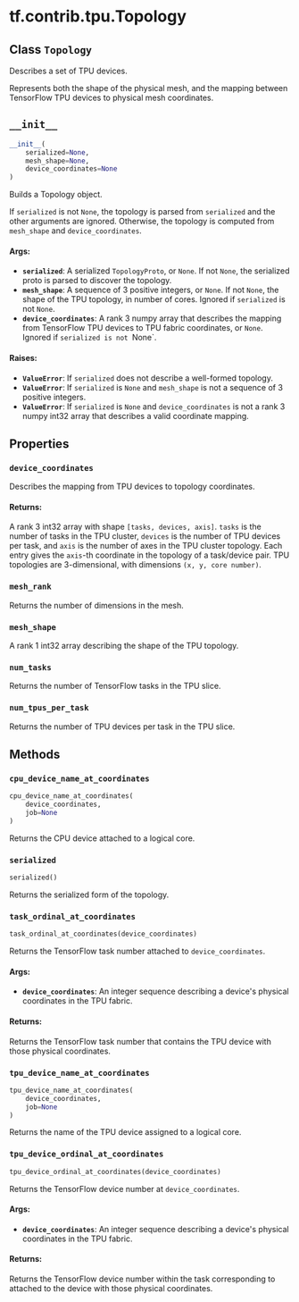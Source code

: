 <div itemscope itemtype="http://developers.google.com/ReferenceObject">
<meta itemprop="name" content="tf.contrib.tpu.Topology" />
<meta itemprop="path" content="Stable" />
<meta itemprop="property" content="device_coordinates"/>
<meta itemprop="property" content="mesh_rank"/>
<meta itemprop="property" content="mesh_shape"/>
<meta itemprop="property" content="num_tasks"/>
<meta itemprop="property" content="num_tpus_per_task"/>
<meta itemprop="property" content="__init__"/>
<meta itemprop="property" content="cpu_device_name_at_coordinates"/>
<meta itemprop="property" content="serialized"/>
<meta itemprop="property" content="task_ordinal_at_coordinates"/>
<meta itemprop="property" content="tpu_device_name_at_coordinates"/>
<meta itemprop="property" content="tpu_device_ordinal_at_coordinates"/>
</div>

# tf.contrib.tpu.Topology

## Class `Topology`



Describes a set of TPU devices.

Represents both the shape of the physical mesh, and the mapping between
TensorFlow TPU devices to physical mesh coordinates.

<h2 id="__init__"><code>__init__</code></h2>

``` python
__init__(
    serialized=None,
    mesh_shape=None,
    device_coordinates=None
)
```

Builds a Topology object.

If `serialized` is not `None`, the topology is parsed from `serialized` and
the other arguments are ignored. Otherwise, the topology is computed from
`mesh_shape` and `device_coordinates`.

#### Args:

* <b>`serialized`</b>: A serialized `TopologyProto`, or `None`. If not `None`, the
    serialized proto is parsed to discover the topology.
* <b>`mesh_shape`</b>: A sequence of 3 positive integers, or `None`. If not `None`,
    the shape of the TPU topology, in number of cores. Ignored if
    `serialized` is not `None`.
* <b>`device_coordinates`</b>: A rank 3 numpy array that describes the mapping from
    TensorFlow TPU devices to TPU fabric coordinates, or `None`. Ignored
    if `serialized is not `None`.


#### Raises:

* <b>`ValueError`</b>: If `serialized` does not describe a well-formed topology.
* <b>`ValueError`</b>: If `serialized` is `None` and `mesh_shape` is not a sequence
    of 3 positive integers.
* <b>`ValueError`</b>: If `serialized` is `None` and `device_coordinates` is not a
    rank 3 numpy int32 array that describes a valid coordinate mapping.



## Properties

<h3 id="device_coordinates"><code>device_coordinates</code></h3>

Describes the mapping from TPU devices to topology coordinates.

#### Returns:

A rank 3 int32 array with shape `[tasks, devices, axis]`.
`tasks` is the number of tasks in the TPU cluster, `devices` is the number
of TPU devices per task, and `axis` is the number of axes in the TPU
cluster topology. Each entry gives the `axis`-th coordinate in the
topology of a task/device pair. TPU topologies are 3-dimensional, with
dimensions `(x, y, core number)`.

<h3 id="mesh_rank"><code>mesh_rank</code></h3>

Returns the number of dimensions in the mesh.

<h3 id="mesh_shape"><code>mesh_shape</code></h3>

A rank 1 int32 array describing the shape of the TPU topology.

<h3 id="num_tasks"><code>num_tasks</code></h3>

Returns the number of TensorFlow tasks in the TPU slice.

<h3 id="num_tpus_per_task"><code>num_tpus_per_task</code></h3>

Returns the number of TPU devices per task in the TPU slice.



## Methods

<h3 id="cpu_device_name_at_coordinates"><code>cpu_device_name_at_coordinates</code></h3>

``` python
cpu_device_name_at_coordinates(
    device_coordinates,
    job=None
)
```

Returns the CPU device attached to a logical core.

<h3 id="serialized"><code>serialized</code></h3>

``` python
serialized()
```

Returns the serialized form of the topology.

<h3 id="task_ordinal_at_coordinates"><code>task_ordinal_at_coordinates</code></h3>

``` python
task_ordinal_at_coordinates(device_coordinates)
```

Returns the TensorFlow task number attached to `device_coordinates`.

#### Args:

* <b>`device_coordinates`</b>: An integer sequence describing a device's physical
    coordinates in the TPU fabric.


#### Returns:

Returns the TensorFlow task number that contains the TPU device with those
physical coordinates.

<h3 id="tpu_device_name_at_coordinates"><code>tpu_device_name_at_coordinates</code></h3>

``` python
tpu_device_name_at_coordinates(
    device_coordinates,
    job=None
)
```

Returns the name of the TPU device assigned to a logical core.

<h3 id="tpu_device_ordinal_at_coordinates"><code>tpu_device_ordinal_at_coordinates</code></h3>

``` python
tpu_device_ordinal_at_coordinates(device_coordinates)
```

Returns the TensorFlow device number at `device_coordinates`.

#### Args:

* <b>`device_coordinates`</b>: An integer sequence describing a device's physical
    coordinates in the TPU fabric.


#### Returns:

Returns the TensorFlow device number within the task corresponding to
attached to the device with those physical coordinates.



